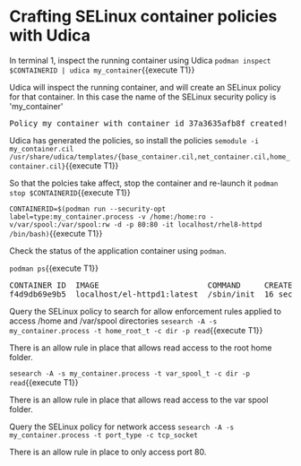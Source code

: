 # Crafting SELinux container policies with Udica

In terminal 1, inspect the running container using Udica
`podman inspect $CONTAINERID | udica my_container`{{execute T1}}

Udica will inspect the running container, and will create an SELinux policy for that container. In this case the name of the SELinux security policy is 'my_container'
<pre class="file">
Policy my_container with container id 37a3635afb8f created!
</pre>

Udica has generated the policies, so install the policies 
`semodule -i my_container.cil /usr/share/udica/templates/{base_container.cil,net_container.cil,home_container.cil}`{{execute T1}}

So that the polcies take affect, stop the container and re-launch it
`podman stop $CONTAINERID`{{execute T1}}

`CONTAINERID=$(podman run --security-opt label=type:my_container.process -v /home:/home:ro -v/var/spool:/var/spool:rw -d -p 80:80 -it localhost/rhel8-httpd /bin/bash)`{{execute T1}}

Check the status of the application container using `podman`.  

`podman ps`{{execute T1}}

<pre class="file">
CONTAINER ID  IMAGE                       COMMAND     CREATED         STATUS             PORTS               NAMES
f4d9db69e9b5  localhost/el-httpd1:latest  /sbin/init  16 seconds ago  Up 16 seconds ago  0.0.0.0:80->80/tcp  relaxed_wilson
</pre>

Query the SELinux policy to search for allow enforcement rules applied to access /home and /var/spool directories 
`sesearch -A -s my_container.process -t home_root_t -c dir -p read`{{execute T1}}

There is an allow rule in place that allows read access to the root home folder.

`sesearch -A -s my_container.process -t var_spool_t -c dir -p read`{{execute T1}}

There is an allow rule in place that allows read access to the var spool folder.

Query the SELinux policy for network access 
`sesearch -A -s my_container.process -t port_type -c tcp_socket`

There is an allow rule in place to only access port 80.


